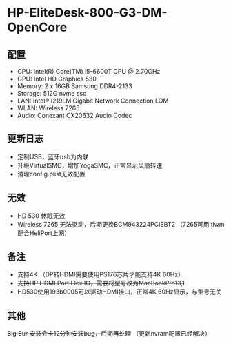 # HP-EliteDesk-800-G3-DM-OpenCore

## 配置

- CPU: Intel(R) Core(TM) i5-6600T CPU @ 2.70GHz
- GPU: Intel HD Graphics 530
- Memory: 2 x 16GB Samsung DDR4-2133
- Storage: 512G nvme ssd
- LAN: Intel® I219LM Gigabit Network Connection LOM
- WLAN: Wireless 7265
- Audio: Conexant CX20632 Audio Codec

## 更新日志

- 定制USB，蓝牙usb为内联
- 升级VirtualSMC，增加YogaSMC，正常显示风扇转速
- 清理config.plist无效配置

## 无效

- HD  530 休眠无效
- Wireless 7265 无法驱动，后期更换BCM943224PCIEBT2 （7265可用itlwm配合HeliPort上网）

## 备注
- 支持4K （DP转HDMI需要使用PS176芯片才能支持4K 60Hz）
- ~~支持HP HDMI Port Flex IO，需要将型号改为MacBookPro13,1~~
- HD530使用193b0005可以驱动HDMI接口，正常4K 60Hz显示，与型号无关

## 其他

~~Big Sur 安装会卡12分钟安装bug，后期再处理~~ （更新nvram配置已经解决）
